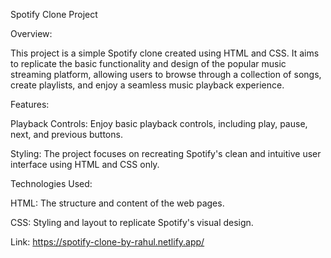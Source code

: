 Spotify Clone Project

Overview:

This project is a simple Spotify clone created using HTML and CSS. It aims to replicate the basic functionality and design of the popular music streaming platform, allowing users to browse through a collection of songs, create playlists, and enjoy a seamless music playback experience.


Features:

Playback Controls: Enjoy basic playback controls, including play, pause, next, and previous buttons.

Styling: The project focuses on recreating Spotify's clean and intuitive user interface using HTML and CSS only.


Technologies Used:

HTML: The structure and content of the web pages.

CSS: Styling and layout to replicate Spotify's visual design.

Link: https://spotify-clone-by-rahul.netlify.app/
